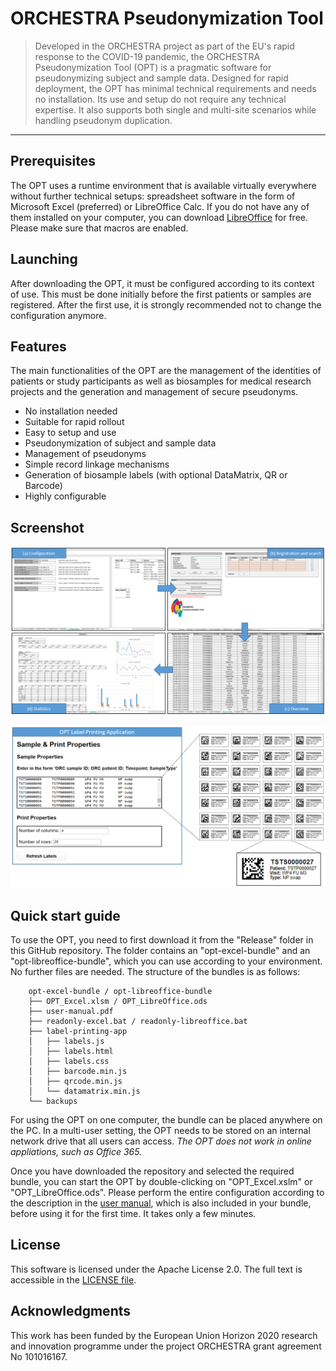 # ORCHESTRA Pseudonymization Tool

> Developed in the ORCHESTRA project as part of the EU's rapid response to the COVID-19 pandemic, the ORCHESTRA Pseudonymization Tool (OPT) is a pragmatic software for pseudonymizing subject
> and sample data. Designed for rapid deployment, the OPT has minimal technical requirements and needs no installation. Its use and setup do not require any technical
> expertise. It also supports both single and multi-site scenarios while handling pseudonym duplication.

---

## Prerequisites

The OPT uses a runtime environment that is available virtually everywhere without further technical setups: spreadsheet software in the form of Microsoft Excel (preferred) or LibreOffice Calc.
If you do not have any of them installed on your computer, you can download [LibreOffice](https://de.libreoffice.org/download/download/) for free. Please make sure that macros are enabled.

## Launching

After downloading the OPT, it must be configured according to its context of use. This must be done initially before the first patients or samples are registered. After the first use, it is strongly recommended not to change the configuration anymore.

## Features

The main functionalities of the OPT are the management of the identities of patients or study participants as well as biosamples for medical research projects and the generation and management of secure pseudonyms.

* No installation needed
* Suitable for rapid rollout
* Easy to setup and use
* Pseudonymization of subject and sample data
* Management of pseudonyms
* Simple record linkage mechanisms
* Generation of biosample labels (with optional DataMatrix, QR or Barcode)
* Highly configurable

## Screenshot

![Screenshot](development/documentation/overview.png)

![Screenshot](development/documentation/labels.png)

## Quick start guide

To use the OPT, you need to first download it from the "Release" folder in this GitHub repository. 
The folder contains an "opt-excel-bundle" and an "opt-libreoffice-bundle", which you can use according to your environment.
No further files are needed.
The structure of the bundles is as follows:

        opt-excel-bundle / opt-libreoffice-bundle
        ├── OPT_Excel.xlsm / OPT_LibreOffice.ods
        ├── user-manual.pdf
        ├── readonly-excel.bat / readonly-libreoffice.bat
        ├── label-printing-app
        │   ├── labels.js
        │   ├── labels.html
        │   ├── labels.css
        │   ├── barcode.min.js
        │   ├── qrcode.min.js
        │   └── datamatrix.min.js
        └── backups

For using the OPT on one computer, the bundle can be placed anywhere on the PC. In a multi-user setting, the OPT needs to be stored on an internal network drive that all users can access. 
*The OPT does not work in online appliations, such as Office 365.*

Once you have downloaded the repository and selected the required bundle, you can start the OPT by double-clicking on "OPT_Excel.xslm" or "OPT_LibreOffice.ods". Please perform the entire
configuration according to the description in the [user manual](./development/documentation/user-manual.pdf), which is also included in your bundle, before using it for the first time. It takes only a few minutes.

## License

This software is licensed under the Apache License 2.0. The full text is
accessible in the [LICENSE file](LICENSE).

## Acknowledgments

This work has been funded by the European Union Horizon 2020 research and innovation programme under the project ORCHESTRA grant agreement No 101016167.

